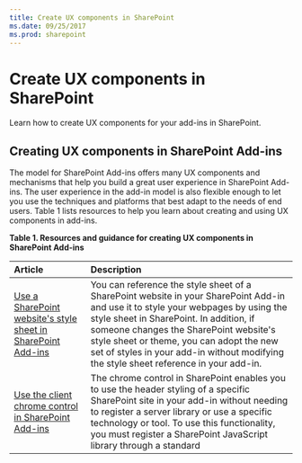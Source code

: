 ```yaml
---
title: Create UX components in SharePoint
ms.date: 09/25/2017
ms.prod: sharepoint
---
```



# Create UX components in SharePoint
Learn how to create UX components for your add-ins in SharePoint.
 

 


## Creating UX components in SharePoint Add-ins
<a name="SP15CreateUX_Creating"> </a>

The model for SharePoint Add-ins offers many UX components and mechanisms that help you build a great user experience in SharePoint Add-ins. The user experience in the add-in model is also flexible enough to let you use the techniques and platforms that best adapt to the needs of end users. Table 1 lists resources to help you learn about creating and using UX components in add-ins.
 

 

**Table 1. Resources and guidance for creating UX components in SharePoint Add-ins**


|**Article**|**Description**|
|:-----|:-----|
| [Use a SharePoint website's style sheet in SharePoint Add-ins](use-a-sharepoint-website-s-style-sheet-in-sharepoint-add-ins.md)|You can reference the style sheet of a SharePoint website in your SharePoint Add-in and use it to style your webpages by using the style sheet in SharePoint. In addition, if someone changes the SharePoint website's style sheet or theme, you can adopt the new set of styles in your add-in without modifying the style sheet reference in your add-in.|
| [Use the client chrome control in SharePoint Add-ins](use-the-client-chrome-control-in-sharepoint-add-ins.md)|The chrome control in SharePoint enables you to use the header styling of a specific SharePoint site in your add-in without needing to register a server library or use a specific technology or tool. To use this functionality, you must register a SharePoint JavaScript library through a standard <script> tag. You can provide a placeholder by using an HTML **div** element and further customize the control by using the available options. The control inherits its appearance from the specified SharePoint website.|
| [Create add-in parts to install with your SharePoint Add-in](create-add-in-parts-to-install-with-your-sharepoint-add-in.md)|With add-in parts, you can show your add-in user experience right in the host web. An add-in part displays your add-in content using an  **IFrame**. End users can customize the experience using the custom properties that you can provide for your add-in part. The add-in webpage receives the custom property values through parameters in the query string.|
| [Create custom actions to deploy with SharePoint Add-ins](create-custom-actions-to-deploy-with-sharepoint-add-ins.md)|When you are creating a SharePoint Add-in, custom actions let you interact with the lists and the ribbon in the host web. A custom action deploys to the host web when end users install your add-in. Custom actions can open a remote webpage and pass information through the query string. There are two types of custom actions available for add-ins: Ribbon and Edit Control Block.|
| [Customize a list view in SharePoint Add-ins using client-side rendering](customize-a-list-view-in-sharepoint-add-ins-using-client-side-rendering.md)|Client-side rendering provides a mechanism that you can use to produce your own output for a set of controls that are hosted in a SharePoint page. This mechanism enables you to use well-known technologies, such as HTML and JavaScript, to define the rendering logic of SharePoint list views. In client-side rendering, you can specify your own JavaScript resources and host them in the data storage options available to your add-ins, such as a document library.|
| [Use the client-side People Picker control in SharePoint-hosted SharePoint Add-ins](use-the-client-side-people-picker-control-in-sharepoint-hosted-sharepoint-add-ins.md)|Learn how to use the client-side People Picker control in SharePoint Add-ins. The client-side People Picker control lets users quickly search for and select valid user accounts for people, groups, and claims in their organization. The picker is an HTML and JavaScript control that provides cross-browser support.|

## Next steps: Working with data in SharePoint Add-ins
<a name="SP15CreateUX_Next"> </a>

Have you finished designing a great UX for your add-in? Incorporate data with the mechanisms available to you in the model for SharePoint Add-ins. For more information, see  [Work with external data in SharePoint](work-with-external-data-in-sharepoint.md).
 

 

## See also
<a name="SP15CreateUX_AddRes"> </a>


-  [SharePoint Add-ins](sharepoint-add-ins.md)
    
 
-  [UX design for SharePoint Add-ins](ux-design-for-sharepoint-add-ins.md)
    
 
-  [Develop SharePoint Add-ins](develop-sharepoint-add-ins.md)
    
 

